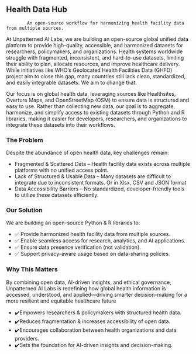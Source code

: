 ## Health Data Hub
            An open-source workflow for harmonizing health facility data from multiple sources.

At Unpatterned AI Labs, we are building an open-source global unified data platform to provide high-quality, accessible, and harmonized datasets for researchers, policymakers, and organizations. 
Health systems worldwide struggle with fragmented, inconsistent, and hard-to-use datasets, limiting their ability to plan, allocate resources, and improve healthcare delivery. 
While initiatives like WHO’s Geolocated Health Facilities Data (GHFD) project aim to close this gap, many countries still lack clean, standardized, and easily integrable datasets. We aim to change that.

Our focus is on global health data, leveraging sources like Healthsites, Overture Maps, and OpenStreetMap (OSM) to ensure data is structured and easy to use. 
Rather than collecting new data, our goal is to aggregate, harmonize, and simplify access to existing datasets through Python and R libraries, making it easier for developers, researchers, and organizations to integrate these datasets into their workflows.

### The Problem
Despite the abundance of open health data, key challenges remain:
- Fragmented & Scattered Data – Health facility data exists across multiple platforms with no unified access point. 
- Lack of Structured & Usable Data – Many datasets are difficult to integrate due to inconsistent formats. Or in Xlsx, CSV and JSON format
- Data Accessibility Barriers – No standardized, developer-friendly tools to utilize these datasets efficiently.

### Our Solution
We are building an open-source Python & R libraries to:
- ✅ Provide harmonized health facility data from multiple sources. 
- ✅ Enable seamless access for research, analytics, and AI applications.
- ✅ Ensure data presence verification (not validation).
- ✅ Support privacy-aware usage based on data-sharing policies.

### Why This Matters
By combining open data, AI-driven insights, and ethical governance, Unpatterned AI Labs is redefining how global health information is accessed, understood, and applied—driving smarter decision-making for a more resilient and equitable healthcare future
- ✔️Empowers researchers & policymakers with structured health data.
- ✔️Reduces fragmentation & increases accessibility of open data.
- ✔️Encourages collaboration between health organizations and data providers.
- ✔️Sets the foundation for AI-driven insights and decision-making.